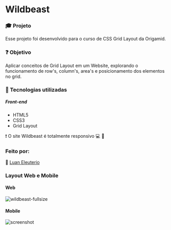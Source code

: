 # Wildbeast

### :mortar_board: Projeto

Esse projeto foi desenvolvido para o curso de CSS Grid Layout da Origamid.

### :question: Objetivo

Aplicar conceitos de Grid Layout em um Website, explorando o funcionamento de row's, column's, area's e posicionamento dos elementos no grid.

### :hammer: Tecnologias utilizadas

##### Front-end

- HTML5
- CSS3
- Grid Layout

:heavy_exclamation_mark: O site Wildbeast é totalmente responsivo :computer: :iphone:

### Feito por:

:man: [Luan Eleuterio](https://github.com/LuanEleuterio/)

### Layout Web e Mobile

#### Web
![wildbeast-fullsize](https://user-images.githubusercontent.com/37514449/108551110-37cddd80-72ce-11eb-8337-3a854b840b69.png)

#### Mobile
![screenshot](https://user-images.githubusercontent.com/37514449/108551168-52a05200-72ce-11eb-98ec-a28b6b5012c0.png)


